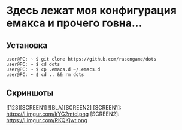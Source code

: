 #  Здесь лежат моя конфигурация емакса и прочего говна... 
## Установка

``` console
user@PC: ~ $ git clone https://github.com/rasongame/dots
user@PC: ~ $ cd dots
user@PC: ~ $ cp .emacs.d ~/.emacs.d
user@PC: ~ $ cd .. && rm dots
```

## Скриншоты
![123][SCREEN1]
![BLA][SCREEN2]
[SCREEN1]: https://i.imgur.com/kYG2mtd.png
[SCREEN2]: https://i.imgur.com/RKQKjwt.png

